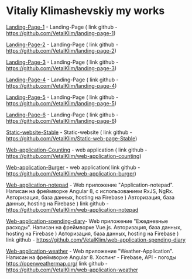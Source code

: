 # Vitaliy Klimashevskiy my works

[Landing-Page-1](https://vetalklim.github.io/landing-page-1/ "landing-page-1")   - Landing-Page ( link github - https://github.com/VetalKlim/landing-page-1)

[Landing-Page-2](https://vetalklim.github.io/landing-page-2/ "landing-page-2")   - Landing-Page ( link github - https://github.com/VetalKlim/landing-page-2)

[Landing-Page-3](https://vetalklim.github.io/landing-page-3/ "landing-page-3")   - Landing-Page ( link github - https://github.com/VetalKlim/landing-page-3)

[Landing-Page-4](https://vetalklim.github.io/landing-page-4/ "landing-page-4")   - Landing-Page ( link github - https://github.com/VetalKlim/landing-page-4)

[Landing-Page-5](https://vetalklim.github.io/landing-page-5/ "landing-page-5")   - Landing-Page ( link github - https://github.com/VetalKlim/landing-page-5)

[Landing-Page-6](https://vetalklim.github.io/landing-page-6/ "landing-page-6")   - Landing-Page ( link github - https://github.com/VetalKlim/landing-page-6)

[Static-website-Stable](https://vetalklim.github.io/Static-web-page-Stable/ "Static-web-page-Stable")   - Static-website ( link github - https://github.com/VetalKlim/Static-web-page-Stable)

[Web-application-Сounting](https://vetalklim.github.io/web-application-counting/ "web-application-counting")   - web application ( link github - https://github.com/VetalKlim/web-application-counting)

[Web-application-Burger](https://vetalklim.github.io/web-application-burger/ "web-application-burger")   - web application( link github - https://github.com/VetalKlim/web-application-burger)


[Web-application-notepad](https://application-notepad.web.app/) - Web приложение "Application-notepad". Написан на фреймворке Angular 8, с использованием RxJS, NgRx. 
Авторизация, база данных, hosting на Firebase )	Авторизация, база данных, hosting на Firebase )
link github - https://github.com/VetalKlim/web-application-notepad

[Web-application-spending-diary](https://vue-spending-diary.web.app)- Web приложение "Ежедневные расходы". 
Написан на фреймворке Vue.js. 
Авторизация, база данных, hosting на Firebase )	Авторизация, база данных, hosting на Firebase )  
link github - https://github.com/VetalKlim/web-application-spending-diary

[Web-application-weather](https://weather-application-klim.web.app/) -  Web приложение "Weather-Application". Написан на фреймворке Angular 8. Хостинг - Firebase, API - погоды https://openweathermap.org/ 
link github - https://github.com/VetalKlim/web-application-weather

